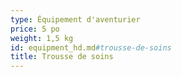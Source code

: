 ```yaml
---
type: Équipement d'aventurier
price: 5 po
weight: 1,5 kg
id: equipment_hd.md#trousse-de-soins
title: Trousse de soins
---
```


